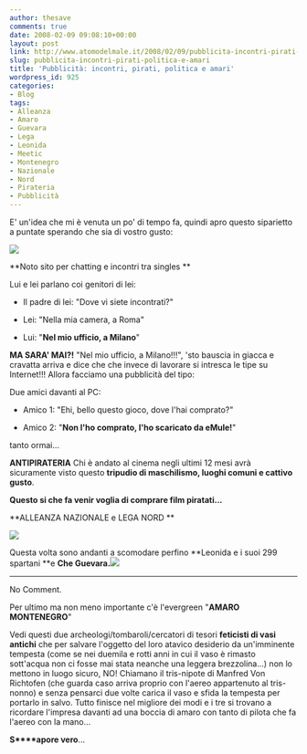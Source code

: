 ```yaml
---
author: thesave
comments: true
date: 2008-02-09 09:08:10+00:00
layout: post
link: http://www.atomodelmale.it/2008/02/09/pubblicita-incontri-pirati-politica-e-amari/
slug: pubblicita-incontri-pirati-politica-e-amari
title: 'Pubblicità: incontri, pirati, politica e amari'
wordpress_id: 925
categories:
- Blog
tags:
- Alleanza
- Amaro
- Guevara
- Lega
- Leonida
- Meetic
- Montenegro
- Nazionale
- Nord
- Pirateria
- Pubblicità
---
```


E' un'idea che mi è venuta un po' di tempo fa, quindi apro questo siparietto a puntate sperando che sia di vostro gusto:

![](http://www.atomodelmale.it/wp-content/uploads/2008/10/meetic.png)

**Noto sito per chatting e incontri tra singles
**

Lui e lei parlano coi genitori di lei:



	
  * Il padre di lei: "Dove vi siete incontrati?"

	
  * Lei: "Nella mia camera, a Roma"

	
  * Lui: "**Nel mio ufficio, a Milano**"


**MA SARA' MAI?!** "Nel mio ufficio, a Milano!!!", 'sto bauscia in giacca e cravatta arriva e dice che che invece di lavorare si intresca le tipe su Internet!!! Allora facciamo una pubblicità del tipo:

Due amici davanti al PC:



	
  * Amico 1: "Ehi, bello questo gioco, dove l'hai comprato?"

	
  * Amico 2: "**Non l'ho comprato, l'ho scaricato da eMule!**"


tanto ormai...

<!-- more -->

**ANTIPIRATERIA**
Chi è andato al cinema negli ultimi 12 mesi avrà sicuramente visto questo **tripudio di maschilismo, luoghi comuni e cattivo gusto**.



**Questo si che fa venir voglia di comprare film piratati...**

**ALLEANZA NAZIONALE e LEGA NORD **


![](http://www.atomodelmale.it/wp-content/uploads/2008/10/300.png)




Questa volta sono andanti a scomodare perfino **Leonida e i suoi 299 spartani **e **Che Guevara.**![](http://www.atomodelmale.it/wp-content/uploads/2008/10/cheguevara.png)



** **

No Comment.

Per ultimo ma non meno importante c'è l'evergreen "**AMARO MONTENEGRO**"

Vedi questi due archeologi/tombaroli/cercatori di tesori **feticisti di vasi antichi** che per salvare l'oggetto del loro atavico desiderio da un'imminente tempesta (come se nei duemila e rotti anni in cui il vaso è rimasto sott'acqua non ci fosse mai stata neanche una leggera brezzolina...) non lo mettono in luogo sicuro, NO! Chiamano il tris-nipote di Manfred Von Richtofen (che guarda caso arriva proprio con l'aereo appartenuto al tris-nonno) e senza pensarci due volte carica il vaso e sfida la tempesta per portarlo in salvo. Tutto finisce nel migliore dei modi e i tre si trovano a ricordare l'impresa davanti ad una boccia di amaro con tanto di pilota che fa l'aereo con la mano...



**S****apore vero**...
